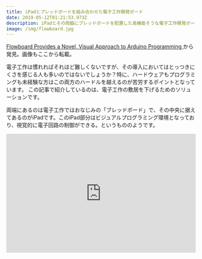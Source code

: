 ```yaml
---
title: iPadとブレッドボードを組み合わせた電子工作開発ボード
date: 2019-05-12T01:21:53.973Z
description: iPadとその両脇にブレッドボードを配置した高機能そうな電子工作開発ボードを紹介します。
image: /img/flowboard.jpg
---
```

[Flowboard Provides a Novel, Visual Approach to Arduino Programming](https://blog.hackster.io/flowboard-provides-a-novel-visual-approach-to-arduino-programming-2b05c27e2e28)から発見。画像もここから転載。

電子工作は慣れればそれほど難しくないですが、その導入においてはとっつきにくさを感じる人も多いのではないでしょうか？特に、ハードウェアもプログラミングも未経験な方はこの両方のハードルを越えるのが苦労するポイントとなっています。
この記事で紹介しているのは、電子工作の敷居を下げるためのソリューションです。

両端にあるのは電子工作ではおなじみの「ブレッドボード」で、その中央に据えてあるのがiPadです。このiPad部分はビジュアルプログラミング環境となっており、視覚的に電子回路の制御ができる。というもののようです。

<iframe width="100%" height="315" src="https://www.youtube.com/embed/YFfLJWjKEgs" frameborder="0" allow="accelerometer; autoplay; encrypted-media; gyroscope; picture-in-picture" allowfullscreen></iframe>

